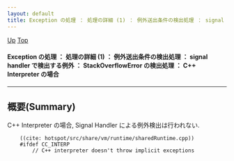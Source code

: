 ```yaml
---
layout: default
title: Exception の処理 ： 処理の詳細 (1) ： 例外送出条件の検出処理 ： signal handler で検出する例外 ： StackOverflowError の検出処理 ： C++ Interpreter の場合
---
```

[Up](nov3vSDYBf.html) [Top](../index.html)

#### Exception の処理 ： 処理の詳細 (1) ： 例外送出条件の検出処理 ： signal handler で検出する例外 ： StackOverflowError の検出処理 ： C++ Interpreter の場合

--- 
## 概要(Summary)
C++ Interpreter の場合, Signal Handler による例外検出は行われない.


```
    ((cite: hotspot/src/share/vm/runtime/sharedRuntime.cpp))
    #ifdef CC_INTERP
        // C++ interpreter doesn't throw implicit exceptions
```






